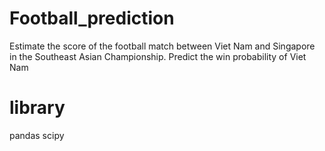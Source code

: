 # Football_prediction
Estimate the score of the football match between Viet Nam and Singapore in the Southeast Asian Championship.
Predict the win probability of Viet Nam

# library
pandas
scipy
